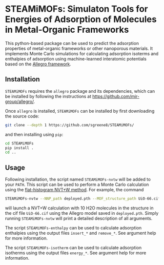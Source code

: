 # STEAMiMOFs: Simulaton Tools for Energies of Adsorption of Molecules in Metal-Organic Frameworks
This python-based package can be used to predict the adsorption properties of metal-organic frameworks or other nanoporous materials. It implements Monte Carlo simulations for calculating adsorption isoterms and enthalpies of adsorption using machine-learned interatomic potentials based on the [Allegro framework](https://www.nature.com/articles/s41467-023-36329-y).

## Installation

`STEAMiMOFs` requires the `allegro` package and its dependencies, which can be installed by following the instructions at https://github.com/mir-group/allegro/.

Once `allegro` is installed, `STEAMiMOFs` can be installed by first downloading the source code:
```bash
git clone --depth 1 https://github.com/sgreene8/STEAMiMOFs/
```
and then installing using `pip`:
```bash
cd STEAMiMOFs
pip install .
cd ..
```

## Usage
Following installation, the script named `STEAMiMOFs-nvtw` will be added to your `PATH`. This script can be used to perform a Monte Carlo calculation using the [flat-histogram NVT+W method](https://pubs.acs.org/doi/10.1021/acs.jpcc.0c11082). For example, the command
```bash
STEAMiMOFs-nvtw --NNP_path deployed.pth --MOF_structure_path UiO-66.cif --num_h2o 10
```
will launch a NVT+W calculation with 10 H2O molecules in the structure in the cif file `UiO-66.cif` using the Allegro model saved in `deployed.pth`. Simply running `STEAMiMOFs-nvtw` will print a detailed description of all arguments.

The script `STEAMiMOFs-enthalpy` can be used to calculate adsorption enthalpies using the output files `insert_*` and `remove_*`. See argument help for more information.

The script `STEAMiMOFs-isotherm` can be used to calculate adsorption isotherms using the output files `energy_*`. See argument help for more information.